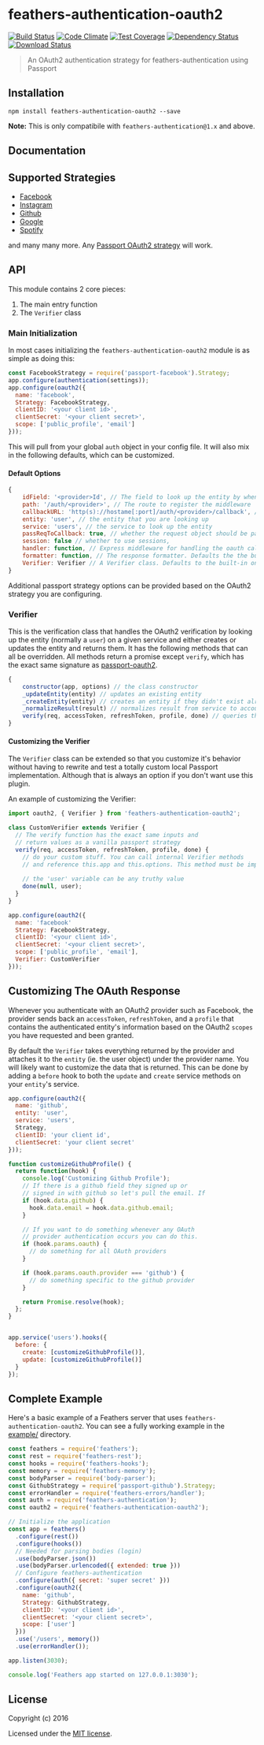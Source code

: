 # feathers-authentication-oauth2

[![Build Status](https://travis-ci.org/feathersjs/feathers-authentication-oauth2.png?branch=master)](https://travis-ci.org/feathersjs/feathers-authentication-oauth2)
[![Code Climate](https://codeclimate.com/github/feathersjs/feathers-authentication-oauth2/badges/gpa.svg)](https://codeclimate.com/github/feathersjs/feathers-authentication-oauth2)
[![Test Coverage](https://codeclimate.com/github/feathersjs/feathers-authentication-oauth2/badges/coverage.svg)](https://codeclimate.com/github/feathersjs/feathers-authentication-oauth2/coverage)
[![Dependency Status](https://img.shields.io/david/feathersjs/feathers-authentication-oauth2.svg?style=flat-square)](https://david-dm.org/feathersjs/feathers-authentication-oauth2)
[![Download Status](https://img.shields.io/npm/dm/feathers-authentication-oauth2.svg?style=flat-square)](https://www.npmjs.com/package/feathers-authentication-oauth2)

> An OAuth2 authentication strategy for feathers-authentication using Passport

## Installation

```
npm install feathers-authentication-oauth2 --save
```

**Note:** This is only compatibile with `feathers-authentication@1.x` and above.

## Documentation

<!-- Please refer to the [feathers-authentication-oauth2 documentation](http://docs.feathersjs.com/) for more details. -->

## Supported Strategies

- [Facebook](https://github.com/jaredhanson/passport-facebook)
- [Instagram](https://github.com/jaredhanson/passport-instagram)
- [Github](https://github.com/jaredhanson/passport-github)
- [Google](https://github.com/jaredhanson/passport-google-oauth2)
- [Spotify](https://github.com/JMPerez/passport-spotify)

and many many more. Any [Passport OAuth2 strategy](http://passportjs.org/) will work.

## API

This module contains 2 core pieces:

1. The main entry function
2. The `Verifier` class

### Main Initialization

In most cases initializing the `feathers-authentication-oauth2` module is as simple as doing this:

```js
const FacebookStrategy = require('passport-facebook').Strategy;
app.configure(authentication(settings));
app.configure(oauth2({
  name: 'facebook',
  Strategy: FacebookStrategy,
  clientID: '<your client id>',
  clientSecret: '<your client secret>',
  scope: ['public_profile', 'email']
}));
```

This will pull from your global `auth` object in your config file. It will also mix in the following defaults, which can be customized.

#### Default Options

```js
{
    idField: '<provider>Id', // The field to look up the entity by when logging in with the provider. Defaults to '<provider>Id' (ie. 'facebookId').
    path: '/auth/<provider>', // The route to register the middleware
    callbackURL: 'http(s)://hostame[:port]/auth/<provider>/callback', // The callback url. Will automatically take into account your host and port and whether you are in production based on your app environment to construct the url. (ie. in development http://localhost:3030/auth/facebook/callback)
    entity: 'user', // the entity that you are looking up
    service: 'users', // the service to look up the entity
    passReqToCallback: true, // whether the request object should be passed to `verify`
    session: false // whether to use sessions,
    handler: function, // Express middleware for handling the oauth callback. Defaults to the built in middleware.
    formatter: function, // The response formatter. Defaults the the built in feathers-rest formatter, which returns JSON.
    Verifier: Verifier // A Verifier class. Defaults to the built-in one but can be a custom one. See below for details.
}
```

Additional passport strategy options can be provided based on the OAuth2 strategy you are configuring.

### Verifier

This is the verification class that handles the OAuth2 verification by looking up the entity (normally a `user`) on a given service and either creates or updates the entity and returns them. It has the following methods that can all be overridden. All methods return a promise except `verify`, which has the exact same signature as [passport-oauth2](https://github.com/jaredhanson/passport-oauth2).

```js
{
    constructor(app, options) // the class constructor
    _updateEntity(entity) // updates an existing entity
    _createEntity(entity) // creates an entity if they didn't exist already
    _normalizeResult(result) // normalizes result from service to account for pagination
    verify(req, accessToken, refreshToken, profile, done) // queries the service and calls the other internal functions.
}
```

#### Customizing the Verifier

The `Verifier` class can be extended so that you customize it's behavior without having to rewrite and test a totally custom local Passport implementation. Although that is always an option if you don't want use this plugin.

An example of customizing the Verifier:

```js
import oauth2, { Verifier } from 'feathers-authentication-oauth2';

class CustomVerifier extends Verifier {
  // The verify function has the exact same inputs and 
  // return values as a vanilla passport strategy
  verify(req, accessToken, refreshToken, profile, done) {
    // do your custom stuff. You can call internal Verifier methods
    // and reference this.app and this.options. This method must be implemented.
      
    // the 'user' variable can be any truthy value
    done(null, user);
  }
}

app.configure(oauth2({
  name: 'facebook'
  Strategy: FacebookStrategy,
  clientID: '<your client id>',
  clientSecret: '<your client secret>',
  scope: ['public_profile', 'email'],
  Verifier: CustomVerifier
}));
```

## Customizing The OAuth Response

Whenever you authenticate with an OAuth2 provider such as Facebook, the provider sends back an `accessToken`, `refreshToken`, and a `profile` that contains the authenticated entity's information based on the OAuth2 `scopes` you have requested and been granted.

By default the `Verifier` takes everything returned by the provider and attaches it to the `entity` (ie. the user object) under the provider name. You will likely want to customize the data that is returned. This can be done by adding a `before` hook to both the `update` and `create` service methods on your `entity`'s service.

```js
app.configure(oauth2({
  name: 'github',
  entity: 'user',
  service: 'users',
  Strategy,
  clientID: 'your client id',
  clientSecret: 'your client secret'
}));

function customizeGithubProfile() {
  return function(hook) {
    console.log('Customizing Github Profile');
    // If there is a github field they signed up or
    // signed in with github so let's pull the email. If
    if (hook.data.github) {
      hook.data.email = hook.data.github.email; 
    }

    // If you want to do something whenever any OAuth
    // provider authentication occurs you can do this.
    if (hook.params.oauth) {
      // do something for all OAuth providers
    }

    if (hook.params.oauth.provider === 'github') {
      // do something specific to the github provider
    }

    return Promise.resolve(hook);
  };
}


app.service('users').hooks({
  before: {
    create: [customizeGithubProfile()],
    update: [customizeGithubProfile()]
  }
});
```

## Complete Example

Here's a basic example of a Feathers server that uses `feathers-authentication-oauth2`. You can see a fully working example in the [example/](./example/) directory.

```js
const feathers = require('feathers');
const rest = require('feathers-rest');
const hooks = require('feathers-hooks');
const memory = require('feathers-memory');
const bodyParser = require('body-parser');
const GithubStrategy = require('passport-github').Strategy;
const errorHandler = require('feathers-errors/handler');
const auth = require('feathers-authentication');
const oauth2 = require('feathers-authentication-oauth2');

// Initialize the application
const app = feathers()
  .configure(rest())
  .configure(hooks())
  // Needed for parsing bodies (login)
  .use(bodyParser.json())
  .use(bodyParser.urlencoded({ extended: true }))
  // Configure feathers-authentication
  .configure(auth({ secret: 'super secret' }))
  .configure(oauth2({
    name: 'github',
    Strategy: GithubStrategy,
    clientID: '<your client id>',
    clientSecret: '<your client secret>',
    scope: ['user']
  }))
  .use('/users', memory())
  .use(errorHandler());

app.listen(3030);

console.log('Feathers app started on 127.0.0.1:3030');
```

## License

Copyright (c) 2016

Licensed under the [MIT license](LICENSE).

